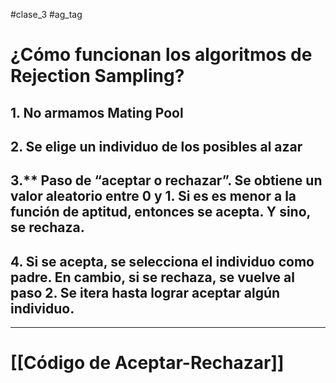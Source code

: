 #clase_3 #ag_tag 

# ¿Cómo funcionan los algoritmos de Rejection Sampling?

## **1**. No armamos Mating Pool 

## **2.** Se elige un individuo de los posibles al azar

## **3**.** Paso de “aceptar o rechazar”. Se obtiene un valor aleatorio entre 0 y 1. Si es es menor a la función de aptitud, entonces se acepta. Y sino, se rechaza.

## **4.** Si se acepta, se selecciona el individuo como padre. En cambio, si se rechaza, se vuelve al paso 2. Se itera hasta lograr aceptar algún individuo.


---
# [[Código de Aceptar-Rechazar]]
